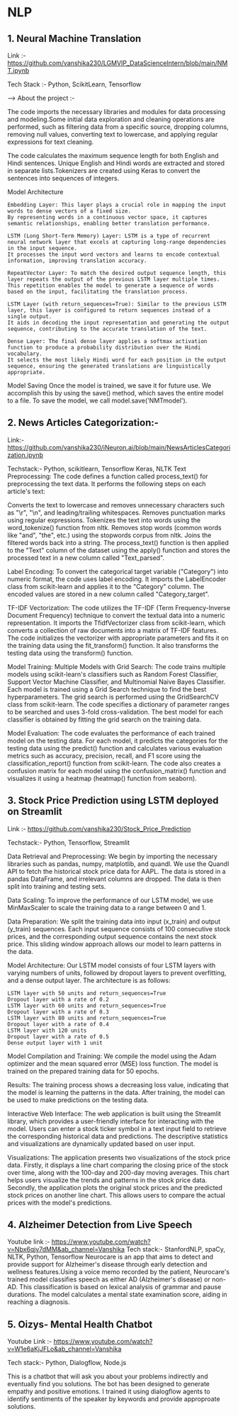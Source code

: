 # NLP

## 1. Neural Machine Translation 
Link :- https://github.com/vanshika230/LGMVIP_DataScienceIntern/blob/main/NMT.ipynb

Tech Stack :- Python, ScikitLearn, Tensorflow

--> About the project :- 

The code imports the necessary libraries and modules for data processing and modeling.Some initial data exploration and cleaning operations are performed, such as filtering data from a specific source, dropping columns, removing null values, converting text to lowercase, and applying regular expressions for text cleaning.

The code calculates the maximum sequence length for both English and Hindi sentences. Unique English and Hindi words are extracted and stored in separate lists.Tokenizers are created using Keras to convert the sentences into sequences of integers.

Model Architecture
  
    Embedding Layer: This layer plays a crucial role in mapping the input words to dense vectors of a fixed size. 
    By representing words in a continuous vector space, it captures semantic relationships, enabling better translation performance.

    LSTM (Long Short-Term Memory) Layer: LSTM is a type of recurrent neural network layer that excels at capturing long-range dependencies in the input sequence.     
    It processes the input word vectors and learns to encode contextual information, improving translation accuracy.

    RepeatVector Layer: To match the desired output sequence length, this layer repeats the output of the previous LSTM layer multiple times. 
    This repetition enables the model to generate a sequence of words based on the input, facilitating the translation process.
    
    LSTM Layer (with return_sequences=True): Similar to the previous LSTM layer, this layer is configured to return sequences instead of a single output. 
    It aids in decoding the input representation and generating the output sequence, contributing to the accurate translation of the text.

    Dense Layer: The final dense layer applies a softmax activation function to produce a probability distribution over the Hindi vocabulary. 
    It selects the most likely Hindi word for each position in the output sequence, ensuring the generated translations are linguistically appropriate.

Model Saving
Once the model is trained, we save it for future use. We accomplish this by using the save() method, which saves the entire model to a file. To save the model, we call model.save('NMTmodel'). 


## 2. News Articles Categorization:- 
Link:- https://github.com/vanshika230/iNeuron.ai/blob/main/NewsArticlesCategorization.ipynb

Techstack:- Python, scikitlearn, Tensorflow Keras, NLTK
Text Preprocessing: The code defines a function called process_text() for preprocessing the text data. It performs the following steps on each article's text:

Converts the text to lowercase and removes unnecessary characters such as "\r", "\n", and leading/trailing whitespaces.
Removes punctuation marks using regular expressions.
Tokenizes the text into words using the word_tokenize() function from nltk.
Removes stop words (common words like "and", "the", etc.) using the stopwords corpus from nltk.
Joins the filtered words back into a string.
The process_text() function is then applied to the "Text" column of the dataset using the apply() function and stores the processed text in a new column called "Text_parsed".

Label Encoding: To convert the categorical target variable ("Category") into numeric format, the code uses label encoding. It imports the LabelEncoder class from scikit-learn and applies it to the "Category" column. The encoded values are stored in a new column called "Category_target".

TF-IDF Vectorization: The code utilizes the TF-IDF (Term Frequency-Inverse Document Frequency) technique to convert the textual data into a numeric representation. It imports the TfidfVectorizer class from scikit-learn, which converts a collection of raw documents into a matrix of TF-IDF features. The code initializes the vectorizer with appropriate parameters and fits it on the training data using the fit_transform() function. It also transforms the testing data using the transform() function.

Model Training: Multiple Models with Grid Search: The code trains multiple models using scikit-learn's classifiers such as Random Forest Classifier, Support Vector Machine Classifier, and Multinomial Naive Bayes Classifier. Each model is trained using a Grid Search technique to find the best hyperparameters. The grid search is performed using the GridSearchCV class from scikit-learn. The code specifies a dictionary of parameter ranges to be searched and uses 3-fold cross-validation. The best model for each classifier is obtained by fitting the grid search on the training data.

Model Evaluation: The code evaluates the performance of each trained model on the testing data. For each model, it predicts the categories for the testing data using the predict() function and calculates various evaluation metrics such as accuracy, precision, recall, and F1 score using the classification_report() function from scikit-learn. The code also creates a confusion matrix for each model using the confusion_matrix() function and visualizes it using a heatmap (heatmap() function from seaborn).

## 3. Stock Price Prediction using LSTM deployed on Streamlit

Link :- https://github.com/vanshika230/Stock_Price_Prediction

Techstack:- Python, Tensorflow, Streamlit

Data Retrieval and Preprocessing:
We begin by importing the necessary libraries such as pandas, numpy, matplotlib, and quandl. We use the Quandl API to fetch the historical stock price data for AAPL. The data is stored in a pandas DataFrame, and irrelevant columns are dropped. The data is then split into training and testing sets.

Data Scaling:
To improve the performance of our LSTM model, we use MinMaxScaler to scale the training data to a range between 0 and 1.

Data Preparation:
We split the training data into input (x_train) and output (y_train) sequences. Each input sequence consists of 100 consecutive stock prices, and the corresponding output sequence contains the next stock price. This sliding window approach allows our model to learn patterns in the data.

Model Architecture:
Our LSTM model consists of four LSTM layers with varying numbers of units, followed by dropout layers to prevent overfitting, and a dense output layer. The architecture is as follows:

    LSTM layer with 50 units and return_sequences=True
    Dropout layer with a rate of 0.2
    LSTM layer with 60 units and return_sequences=True
    Dropout layer with a rate of 0.3
    LSTM layer with 80 units and return_sequences=True
    Dropout layer with a rate of 0.4
    LSTM layer with 120 units
    Dropout layer with a rate of 0.5
    Dense output layer with 1 unit
Model Compilation and Training:
We compile the model using the Adam optimizer and the mean squared error (MSE) loss function. The model is trained on the prepared training data for 50 epochs.

Results:
The training process shows a decreasing loss value, indicating that the model is learning the patterns in the data. After training, the model can be used to make predictions on the testing data.

Interactive Web Interface:
The web application is built using the Streamlit library, which provides a user-friendly interface for interacting with the model. Users can enter a stock ticker symbol in a text input field to retrieve the corresponding historical data and predictions. The descriptive statistics and visualizations are dynamically updated based on user input.

Visualizations:
The application presents two visualizations of the stock price data. Firstly, it displays a line chart comparing the closing price of the stock over time, along with the 100-day and 200-day moving averages. This chart helps users visualize the trends and patterns in the stock price data. Secondly, the application plots the original stock prices and the predicted stock prices on another line chart. This allows users to compare the actual prices with the model's predictions.

## 4. Alzheimer Detection from Live Speech 
Youtube link :- https://www.youtube.com/watch?v=Nbx6qjv7dMM&ab_channel=Vanshika
Tech stack:- StanfordNLP, spaCy, NLTK, Python, Tensorflow 
Neurocare is an app that aims to detect and provide support for Alzheimer's disease through early detection and wellness features.Using a voice memo recorded by the patient, Neurocare's trained model classifies speech as either AD (Alzheimer's disease) or non-AD. This classification is based on lexical analysis of grammar and pause durations. The model calculates a mental state examination score, aiding in reaching a diagnosis.

## 5. Oizys- Mental Health Chatbot
Youtube Link :- https://www.youtube.com/watch?v=W1e6aKjJFLo&ab_channel=Vanshika

Tech stack:- Python, Dialogflow, Node.js

This is a chatbot that will ask you about your problems indirectly and eventually find you solutions. The bot has been designed to generate empathy and positive emotions. I trained it using dialogflow agents to identify sentiments of the speaker by keywords and provide approproate solutions. 



